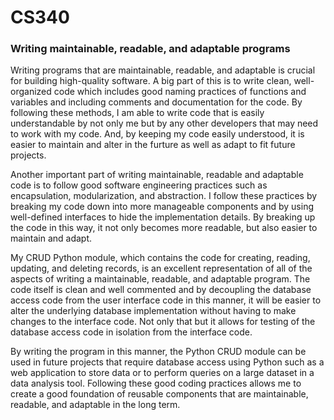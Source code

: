 # CS340
### Writing maintainable, readable, and adaptable programs
Writing programs that are maintainable, readable, and adaptable is crucial for building high-quality software. A big part of this is to write clean, well-organized code which includes good naming practices of functions and variables and including comments and documentation for the code. By following these methods, I am able to write code that is easily understandable by not only me but by any other developers that may need to work with my code. And, by keeping my code easily understood, it is easier to maintain and alter in the furture as well as adapt to fit future projects. 

Another important part of writing maintainable, readable and adaptable code is to follow good software engineering practices such as encapsulation, modularization, and abstraction. I follow these practices by breaking my code down into more manageable components and by using well-defined interfaces to hide the implementation details. By breaking up the code in this way, it not only becomes more readable, but also easier to maintain and adapt.

My CRUD Python module, which contains the code for creating, reading, updating, and deleting records, is an excellent representation of all of the aspects of writing a maintainable, readable, and adaptable program. The code itself is clean and well commented and by decoupling the database access code from the user interface code in this manner, it will be easier to alter the underlying database implementation without having to make changes to the interface code. Not only that but it allows for testing of the database access code in isolation from the interface code. 

By writing the program in this manner, the Python CRUD module can be used in future projects that require database access using Python such as a web application to store data or to perform queries on a large dataset in a data analysis tool. Following these good coding practices allows me to create a good foundation of reusable components that are maintainable, readable, and adaptable in the long term.
